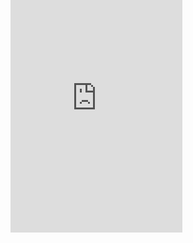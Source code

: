 ## Novak Djokovic
<iframe scrolling="no" src="https://app.universaltennis.com/profiles/3478" style="border: 0px none; margin-left: 0px; height: 410px; margin-top: -160px; width: 275px;">
</iframe>
